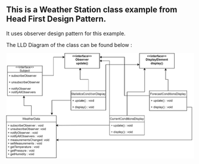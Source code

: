 ## This is a Weather Station class example from Head First Design Pattern.
It uses observer design pattern for this example. 

The LLD Diagram of the class can be found below :

<img src="https://github.com/sat5297/HFDP_LLD/blob/main/WeatherStation/WeatherStation/WeatherDataObserver.drawio.svg" alt="Strategized Duck Example"/>
